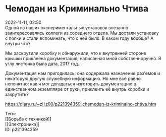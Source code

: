 Чемодан из Криминально Чтива
=============================

   
 2022-11-11, 02:50   
  Одной из наших экспериментальных установок внезапно заинтересовались коллеги из соседнего отдела. Мы достали установку с полки и стали вспоминать, что с ней было. В каком году вообще? А внутри что?   
   
 Мы раскрутили коробку и обнаружили, что к внутренней стороне крышки приклеена документация, написанная мной собственноручно. В углу листочка была дата, 2017 год...   
   
 Документация нам пригодилась: она содержала назначение раз'ёмов и некоторую другую служебную информацию. Но мне всё равно непонятно: как я мог догадаться изготовить документацию в единственном экземпляре от руки, приклеить её внутрь коробки и закрутить?   
    
 <https://diary.ru/~zHz00/p221394359_chemodan-iz-kriminalno-chtiva.htm>   
   
 Теги:   
 [[Борьба с техникой]]   
 [[Электроника]]   
 ID: p221394359